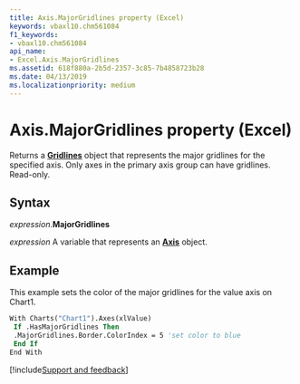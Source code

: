 ```yaml
---
title: Axis.MajorGridlines property (Excel)
keywords: vbaxl10.chm561084
f1_keywords:
- vbaxl10.chm561084
api_name:
- Excel.Axis.MajorGridlines
ms.assetid: 618f880a-2b5d-2357-3c85-7b4858723b28
ms.date: 04/13/2019
ms.localizationpriority: medium
---
```



# Axis.MajorGridlines property (Excel)

Returns a **[Gridlines](Excel.Gridlines(object).md)** object that represents the major gridlines for the specified axis. Only axes in the primary axis group can have gridlines. Read-only.


## Syntax

_expression_.**MajorGridlines**

_expression_ A variable that represents an **[Axis](Excel.Axis(object).md)** object.


## Example

This example sets the color of the major gridlines for the value axis on Chart1.

```vb
With Charts("Chart1").Axes(xlValue) 
 If .HasMajorGridlines Then 
 .MajorGridlines.Border.ColorIndex = 5 'set color to blue 
 End If 
End With
```




[!include[Support and feedback](~/includes/feedback-boilerplate.md)]